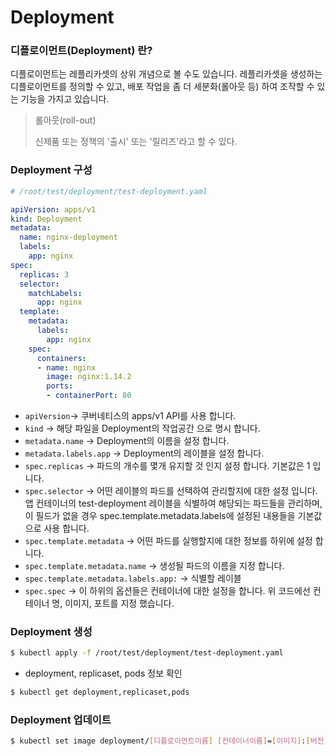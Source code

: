 # Deployment

### **디플로이먼트(Deployment) 란?**

디플로이먼트는 레플리카셋의 상위 개념으로 볼 수도 있습니다. 레플리카셋을 생성하는 디플로이먼트를 정의할 수 있고, 배포 작업을 좀 더 세분화(롤아웃 등) 하여 조작할 수 있는 기능을 가지고 있습니다.

> 롤아웃(roll-out)
>
> 신제품 또는 정책의 '출시' 또는 '릴리즈'라고 할 수 있다.



### Deployment 구성

```yaml
# /root/test/deployment/test-deployment.yaml

apiVersion: apps/v1
kind: Deployment
metadata:
  name: nginx-deployment
  labels:
    app: nginx
spec:
  replicas: 3
  selector:
    matchLabels:
      app: nginx
  template:
    metadata:
      labels:
        app: nginx
    spec:
      containers:
      - name: nginx
        image: nginx:1.14.2
        ports:
        - containerPort: 80
```

- `apiVersion`→ 쿠버네티스의 apps/v1 API를 사용 합니다.
- `kind` → 해당 파일을 Deployment의 작업공간 으로 명시 합니다.
- `metadata.name` → Deployment의 이름을 설정 합니다.
- `metadata.labels.app` → Deployment의 레이블을 설정 합니다.
- `spec.replicas` → 파드의 개수를 몇개 유지할 것 인지 설정 합니다. 기본값은 1 입니다.
- `spec.selector` → 어떤 레이블의 파드를 선택하여 관리할지에 대한 설정 입니다. 앱 컨테이너의 test-deployment 레이블을 식별하여 해당되는 파드들을 관리하며, 이 필드가 없을 경우 spec.template.metadata.labels에 설정된 내용들을 기본값으로 사용 합니다.
- `spec.template.metadata` → 어떤 파드를 실행할지에 대한 정보를 하위에 설정 합니다.
- `spec.template.metadata.name` → 생성될 파드의 이름을 지정 합니다.
- `spec.template.metadata.labels.app:` → 식별할 레이블
- `spec.spec` → 이 하위의 옵션들은 컨테이너에 대한 설정을 합니다. 위 코드에선 컨테이너 명, 이미지, 포트를 지정 했습니다.



### Deployment 생성

```bash
$ kubectl apply -f /root/test/deployment/test-deployment.yaml
```

* deployment, replicaset, pods 정보 확인

```bash
$ kubectl get deployment,replicaset,pods
```



### Deployment 업데이트

```bash
$ kubectl set image deployment/[디플로이먼트이름] [컨테이너이름]=[이미지]:[버전]
```



